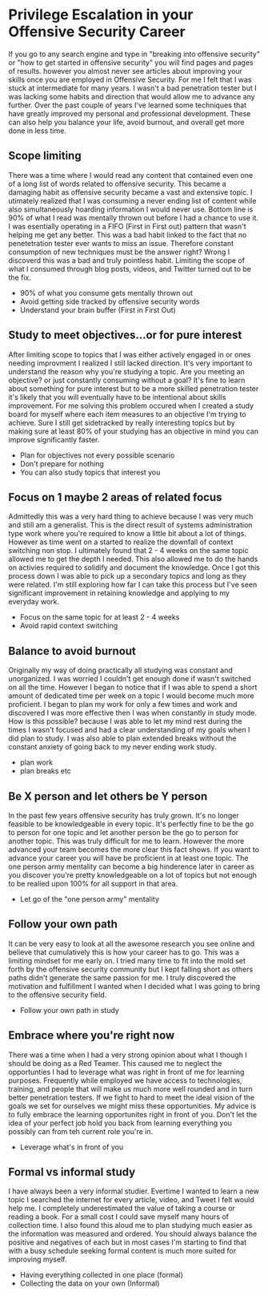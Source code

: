 # Privilege Escalation in your Offensive Security Career

If you go to any search engine and type in "breaking into offensive security" or "how to get started in offensive security" you will find pages and pages of results. however you almost never see articles about improving your skills once you are employed in Offensive Security. For me I felt that I was stuck at intermediate for many years. I wasn't a bad penetration tester but I was lacking some habits and direction that would allow me to advance any further. Over the past couple of years I've learned some techniques that have greatly improved my personal and professional development. These can also help you balance your life, avoid burnout, and overall get more done in less time.

## Scope limiting

There was a time where I would read any content that contained even one of a long list of words related to offensive security. This became a damaging habit as offensive security became a vast and extensive topic. I utimately realized that I was consuming a never ending list of content while also simultaneously hoarding information I would never use. Bottom line is 90% of what I read was mentally thrown out before I had a chance to use it. I was esentially operating in a FIFO (First in First out) pattern that wasn't helping me get any better. This was a bad habit linked to the fact that no penetetration tester ever wants to miss an issue. Therefore constant consumption of new techniques must be the answer right? Wrong I discoverd this was a bad and truly pointless habit. Limiting the scope of what I consumed through blog posts, videos, and Twitter turned out to be the fix.

* 90% of what you consume gets mentally thrown out
* Avoid getting side tracked by offensive security words
* Understand your brain buffer (First in First Out)

## Study to meet objectives...or for pure interest

After limiting scope to topics that I was either actively engaged in or ones needing improvment I realized I still lacked direction. It's very important to understand the reason why you're studying a topic. Are you meeting an objective? or just constantly consuming without a goal? It's fine to learn about something for pure interest but to be a more skilled penetration tester it's likely that you will eventually have to be intentional about skills improvement. For me solving this problem occured when I created a study board for myself where each item measures to an objective I'm trying to achieve. Sure I still get sidetracked by really interesting topics but by making sure at least 80% of your studying has an objective in mind you can improve significantly faster.

* Plan for objectives not every possible scenario
* Don't prepare for nothing
* You can also study topics that interest you

## Focus on 1 maybe 2 areas of related focus

Admittedly this was a very hard thing to achieve because I was very much and still am a generalist. This is the direct result of systems administration type work where you're required to know a little bit about a lot of things. However as time went on a started to realize the downfall of context switching non stop. I ultimately found that 2 - 4 weeks on the same topic allowed me to get the depth I needed. This also allowed me to do the hands on activies required to solidify and document the knowledge. Once I got this process down I was able to pick up a secondary topics and long as they were related. I'm still exploring how far I can take this process but I've seen significant improvement in retaining knowledge and applying to my everyday work.

* Focus on the same topic for at least 2 - 4 weeks
* Avoid rapid context switching

## Balance to avoid burnout

Originally my way of doing practically all studying was constant and unorganized. I was worried I couldn't get enough done if wasn't switched on all the time. However I began to notice that if I was able to spend a short amount of dedicated time per week on a topic I would become much more proficient. I began to plan my work for only a few times and work and discovered I was more effective then I was when constantly in study mode. How is this possible? because I was able to let my mind rest during the times I wasn't focused and had a clear understanding of my goals when I did plan to study. I was also able to plan extended breaks without the constant anxiety of going back to my never ending work study.

* plan work
* plan breaks etc

## Be X person and let others be Y person

In the past few years offensive security has truly grown. It's no longer feasible to be knowledgeable in every topic. It's perfectly fine to be the go to person for one topic and let another person be the go to person for another topic. This was truly difficult for me to learn. However the more advanced your team becomes the more clear this fact shows. If you want to advance your career you will have be proficient in at least one topic. The one person army mentality can become a big hinderence later in career as you discover you're pretty knowledgeable on a lot of topics but not enough to be realied upon 100% for all support in that area.

* Let go of the "one person army" mentality

## Follow your own path

It can be very easy to look at all the awesome research you see online and believe that cumulatively this is how your career has to go. This was a limiting mindset for me early on. I tried many time to fit into the mold set forth by the offensive security community but I kept falling short as others paths didn't generate the same passion for me. I truly discovered the motivation and fulfillment I wanted when I decided what I was going to bring to the offensive security field.

* Follow your own path in study

## Embrace where you're right now

There was a time when I had a very strong opinion about what I though I should be doing as a Red Teamer. This caused me to neglect the opportunties I had to leverage what was right in front of me for learning purposes. Frequently while employed we have access to technologies, training, and people that will make us much more well rounded and in turn better penetration testers. If we fight to hard to meet the ideal vision of the goals we set for ourselves we might miss these opportunities. My advice is to fully embrace the learning opportunites right in front of you. Don't let the idea of your perfect job hold you back from learning everything you possibly can from teh current role you're in.

* Leverage what's in front of you

## Formal vs informal study

I have always been a very informal studier. Evertime I wanted to learn a new topic I searched the internet for every article, video, and Tweet I felt would help me. I completely underestimated the value of taking a course or reading a book. For a small cost I could save myself many hours of collection time. I also found this aloud me to plan studying much easier as the information was measured and ordered. You should always balance the positive and negatives of each but in most cases I'm starting to find that with a busy schedule seeking formal content is much more suited for improving myself.

* Having everything collected in one place (formal)
* Collecting the data on your own (Informal)
